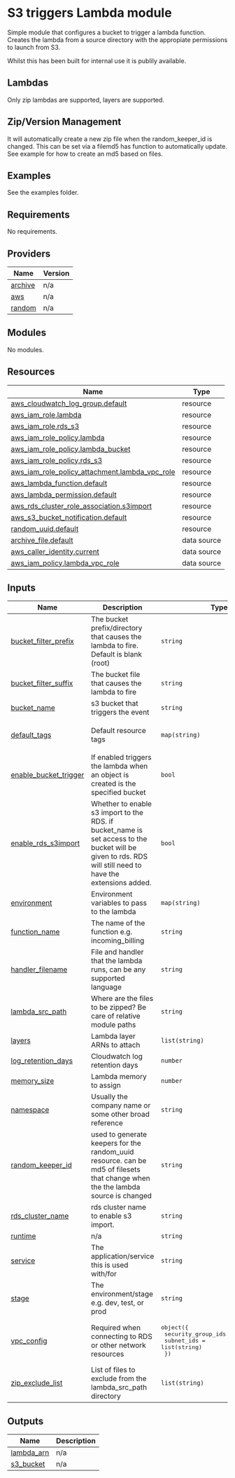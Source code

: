 # S3 triggers Lambda module

Simple module that configures a bucket to trigger a lambda function. Creates the lambda from a source directory with the appropiate permissions to launch from S3.

Whilst this has been built for internal use it is publily available. 

## Lambdas
Only zip lambdas are supported, layers are supported. 

## Zip/Version Management
It will automatically create a new zip file when the random_keeper_id is changed. This can be set via a filemd5 has function to automatically update. See example for how to create an md5 based on files.


## Examples
See the examples folder.


<!-- BEGIN_TF_DOCS -->
## Requirements

No requirements.

## Providers

| Name | Version |
|------|---------|
| <a name="provider_archive"></a> [archive](#provider\_archive) | n/a |
| <a name="provider_aws"></a> [aws](#provider\_aws) | n/a |
| <a name="provider_random"></a> [random](#provider\_random) | n/a |

## Modules

No modules.

## Resources

| Name | Type |
|------|------|
| [aws_cloudwatch_log_group.default](https://registry.terraform.io/providers/hashicorp/aws/latest/docs/resources/cloudwatch_log_group) | resource |
| [aws_iam_role.lambda](https://registry.terraform.io/providers/hashicorp/aws/latest/docs/resources/iam_role) | resource |
| [aws_iam_role.rds_s3](https://registry.terraform.io/providers/hashicorp/aws/latest/docs/resources/iam_role) | resource |
| [aws_iam_role_policy.lambda](https://registry.terraform.io/providers/hashicorp/aws/latest/docs/resources/iam_role_policy) | resource |
| [aws_iam_role_policy.lambda_bucket](https://registry.terraform.io/providers/hashicorp/aws/latest/docs/resources/iam_role_policy) | resource |
| [aws_iam_role_policy.rds_s3](https://registry.terraform.io/providers/hashicorp/aws/latest/docs/resources/iam_role_policy) | resource |
| [aws_iam_role_policy_attachment.lambda_vpc_role](https://registry.terraform.io/providers/hashicorp/aws/latest/docs/resources/iam_role_policy_attachment) | resource |
| [aws_lambda_function.default](https://registry.terraform.io/providers/hashicorp/aws/latest/docs/resources/lambda_function) | resource |
| [aws_lambda_permission.default](https://registry.terraform.io/providers/hashicorp/aws/latest/docs/resources/lambda_permission) | resource |
| [aws_rds_cluster_role_association.s3import](https://registry.terraform.io/providers/hashicorp/aws/latest/docs/resources/rds_cluster_role_association) | resource |
| [aws_s3_bucket_notification.default](https://registry.terraform.io/providers/hashicorp/aws/latest/docs/resources/s3_bucket_notification) | resource |
| [random_uuid.default](https://registry.terraform.io/providers/hashicorp/random/latest/docs/resources/uuid) | resource |
| [archive_file.default](https://registry.terraform.io/providers/hashicorp/archive/latest/docs/data-sources/file) | data source |
| [aws_caller_identity.current](https://registry.terraform.io/providers/hashicorp/aws/latest/docs/data-sources/caller_identity) | data source |
| [aws_iam_policy.lambda_vpc_role](https://registry.terraform.io/providers/hashicorp/aws/latest/docs/data-sources/iam_policy) | data source |

## Inputs

| Name | Description | Type | Default | Required |
|------|-------------|------|---------|:--------:|
| <a name="input_bucket_filter_prefix"></a> [bucket\_filter\_prefix](#input\_bucket\_filter\_prefix) | The bucket prefix/directory that causes the lambda to fire. Default is blank (root) | `string` | `""` | no |
| <a name="input_bucket_filter_suffix"></a> [bucket\_filter\_suffix](#input\_bucket\_filter\_suffix) | The bucket file that causes the lambda to fire | `string` | n/a | yes |
| <a name="input_bucket_name"></a> [bucket\_name](#input\_bucket\_name) | s3 bucket that triggers the event | `string` | `null` | no |
| <a name="input_default_tags"></a> [default\_tags](#input\_default\_tags) | Default resource tags | `map(string)` | <pre>{<br>  "Terraform": "true"<br>}</pre> | no |
| <a name="input_enable_bucket_trigger"></a> [enable\_bucket\_trigger](#input\_enable\_bucket\_trigger) | If enabled triggers the lambda when an object is created is the specified bucket | `bool` | `false` | no |
| <a name="input_enable_rds_s3import"></a> [enable\_rds\_s3import](#input\_enable\_rds\_s3import) | Whether to enable s3 import to the RDS. if bucket\_name is set access to the bucket will be given to rds. RDS will still need to have the extensions added. | `bool` | `false` | no |
| <a name="input_environment"></a> [environment](#input\_environment) | Environment variables to pass to the lambda | `map(string)` | `null` | no |
| <a name="input_function_name"></a> [function\_name](#input\_function\_name) | The name of the function e.g. incoming\_billing | `string` | n/a | yes |
| <a name="input_handler_filename"></a> [handler\_filename](#input\_handler\_filename) | File and handler that the lambda runs, can be any supported language | `string` | `"index.js"` | no |
| <a name="input_lambda_src_path"></a> [lambda\_src\_path](#input\_lambda\_src\_path) | Where are the files to be zipped? Be care of relative module paths | `string` | `"../src/"` | no |
| <a name="input_layers"></a> [layers](#input\_layers) | Lambda layer ARNs to attach | `list(string)` | `[]` | no |
| <a name="input_log_retention_days"></a> [log\_retention\_days](#input\_log\_retention\_days) | Cloudwatch log retention days | `number` | `14` | no |
| <a name="input_memory_size"></a> [memory\_size](#input\_memory\_size) | Lambda memory to assign | `number` | `128` | no |
| <a name="input_namespace"></a> [namespace](#input\_namespace) | Usually the company name or some other broad reference | `string` | n/a | yes |
| <a name="input_random_keeper_id"></a> [random\_keeper\_id](#input\_random\_keeper\_id) | used to generate keepers for the random\_uuid resource. can be md5 of filesets that change when the the lambda source is changed | `string` | n/a | yes |
| <a name="input_rds_cluster_name"></a> [rds\_cluster\_name](#input\_rds\_cluster\_name) | rds cluster name to enable s3 import. | `string` | `""` | no |
| <a name="input_runtime"></a> [runtime](#input\_runtime) | n/a | `string` | `"python3.9"` | no |
| <a name="input_service"></a> [service](#input\_service) | The application/service this is used with/for | `string` | n/a | yes |
| <a name="input_stage"></a> [stage](#input\_stage) | The environment/stage e.g. dev, test, or  prod | `string` | n/a | yes |
| <a name="input_vpc_config"></a> [vpc\_config](#input\_vpc\_config) | Required when connecting to RDS or other network resources | <pre>object({<br>    security_group_ids = list(string)<br>    subnet_ids         = list(string)<br>  })</pre> | `null` | no |
| <a name="input_zip_exclude_list"></a> [zip\_exclude\_list](#input\_zip\_exclude\_list) | List of files to exclude from the lambda\_src\_path directory | `list(string)` | `[]` | no |

## Outputs

| Name | Description |
|------|-------------|
| <a name="output_lambda_arn"></a> [lambda\_arn](#output\_lambda\_arn) | n/a |
| <a name="output_s3_bucket"></a> [s3\_bucket](#output\_s3\_bucket) | n/a |
<!-- END_TF_DOCS -->